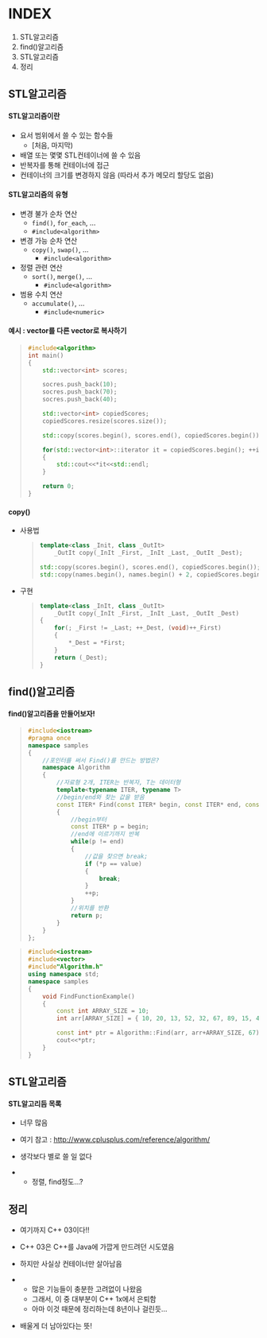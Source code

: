 # INDEX

1. STL알고리즘
2. find()알고리즘
3. STL알고리즘
4. 정리



## STL알고리즘

#### STL알고리즘이란

* 요서 범위에서 쓸 수 있는 함수들
  * [처음, 마지막)
* 배열 또는 몇몇 STL컨테이너에 쓸 수 있음
* 반복자를 통해 컨테이너에 접근
* 컨테이너의 크기를 변경하지 않음 (따라서 추가 메모리 할당도 없음)



#### STL알고리즘의 유형

* 변경 불가 순차 연산
  *  `find()`, `for_each`, ...
    * `#include<algorithm>`
* 변경 가능 순차 연산
  * `copy()`, `swap()`, ...
    * `#include<algorithm>`
* 정렬 관련 연산
  * `sort()`, `merge()`, ...
    * `#include<algorithm>`
* 범용 수치 연산
  * `accumulate()`, ...
    * `#include<numeric>`



#### 예시 : vector를 다른 vector로 복사하기

> ```c++
> #include<algorithm>
> int main()
> {
>     std::vector<int> scores;
> 
>     socres.push_back(10);
>     socres.push_back(70);
>     socres.push_back(40);
> 
>     std::vector<int> copiedScores;
>     copiedScores.resize(scores.size());
> 
>     std::copy(scores.begin(), scores.end(), copiedScores.begin());
> 
>     for(std::vector<int>::iterator it = copiedScores.begin(); ++it)
>     {
>         std::cout<<*it<<std::endl;
>     }
> 
>     return 0;
> }
> ```



#### copy()

* 사용법

  > ```cpp
  > template<class _Init, class _OutIt>
  >     _OutIt copy(_InIt _First, _InIt _Last, _OutIt _Dest);
  > ```
  >
  > ```cpp
  > std::copy(scores.begin(), scores.end(), copiedScores.begin());
  > std::copy(names.begin(), names.begin() + 2, copiedScores.begin());
  > ```

* 구현

  > ```cpp
  > template<class _InIt, class _OutIt>
  >     _OutIt copy(_InIt _First, _InIt _Last, _OutIt _Dest)
  > {
  >     for(; _First != _Last; ++_Dest, (void)++_First)
  >     {
  >         *_Dest = *First;
  >     }
  >     return (_Dest);
  > }
  > ```

  

## find()알고리즘

#### find()알고리즘을 만들어보자!

> ```cpp
> #include<iostream>
> #pragma once
> namespace samples
> {
>     //포인터를 써서 Find()를 만드는 방법은?
>     namespace Algorithm
>     {
>         //자료형 2개, ITER는 반복자, T는 데이터형
>         template<typename ITER, typename T>
>         //begin/end와 찾는 값을 받음
>         const ITER* Find(const ITER* begin, const ITER* end, const T& value);
>         {
>             //begin부터
>             const ITER* p = begin;
>             //end에 이르기까지 반복
>             while(p != end)
>             {
>                 //값을 찾으면 break;
>                 if (*p == value)
>                 {
>                     break;
>                 }
>                 ++p;
>             }
>             //위치를 반환
>             return p;
>         }
>     }
> };
> ```

> ```cpp
> #include<iostream>
> #include<vector>
> #include"Algorithm.h"
> using namespace std;
> namespace samples
> {
>     void FindFunctionExample()
>     {
>         const int ARRAY_SIZE = 10;
>         int arr[ARRAY_SIZE] = { 10, 20, 13, 52, 32, 67, 89, 15, 46, 3};
> 
>         const int* ptr = Algorithm::Find(arr, arr+ARRAY_SIZE, 67);
>         cout<<*ptr;
>     }
> }
> ```



## STL알고리즘

#### STL알고리듬 목록

- 너무 많음

- 여기 참고 : http://www.cplusplus.com/reference/algorithm/

- 생각보다 별로 쓸 일 없다

- - 정렬, find정도...?



## 정리

- 여기까지 C++ 03이다!!

- C++ 03은 C++를 Java에 가깝게 만드려던 시도였음

- 하지만 사실상 컨테이너만 살아남음

- - 많은 기능들이 충분한 고려없이 나왔음
  - 그래서, 이 중 대부분이 C++ 1x에서 은퇴함
  - 아마 이것 때문에 정리하는데 8년이나      걸린듯…

- 배울게 더 남아있다는 뜻!

